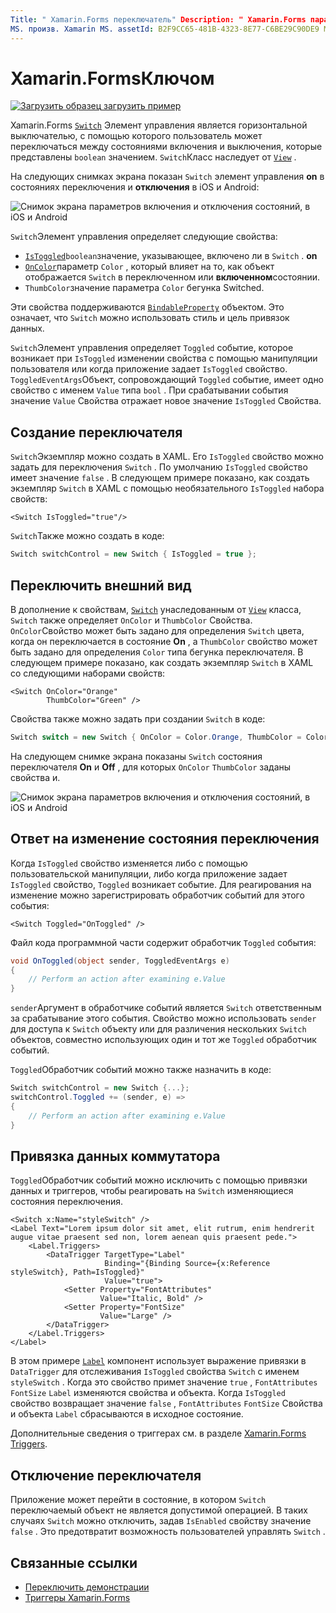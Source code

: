 ```yaml
---
Title: " Xamarin.Forms переключатель" Description: " Xamarin.Forms параметр — это тип кнопки, которая может управляться пользователем для переключения между и выключенными состояниями. В этой статье объясняется, как использовать класс Switch для отображения переключателя элемента пользовательского интерфейса.
MS. произв. Xamarin MS. assetId: B2F9CC65-481B-4323-8E77-C6BE29C90DE9 MS. Technology: Xamarin-Forms author: профексоржеек MS. author: жусжохнс МС. Дата: 07/18/2019 No-Loc: [ Xamarin.Forms , Xamarin.Essentials ]
---
```


# <a name="xamarinforms-switch"></a>Xamarin.FormsКлючом

[![Загрузить образец](~/media/shared/download.png) загрузить пример](https://docs.microsoft.com/samples/xamarin/xamarin-forms-samples/userinterface-switchdemos/)

Xamarin.Forms [`Switch`](xref:Xamarin.Forms.Switch) Элемент управления является горизонтальной выключателью, с помощью которого пользователь может переключаться между состояниями включения и выключения, которые представлены `boolean` значением. `Switch`Класс наследует от [`View`](xref:Xamarin.Forms.View) .

На следующих снимках экрана показан `Switch` элемент управления **on** в состояниях переключения и **отключения** в iOS и Android:

![Снимок экрана параметров включения и отключения состояний, в iOS и Android](switch-images/switch-states-default.png "Параметры в iOS и Android")

`Switch`Элемент управления определяет следующие свойства:

* [`IsToggled`](xref:Xamarin.Forms.Switch.IsToggled)`boolean`значение, указывающее, включено ли в `Switch` . **on**
* [`OnColor`](xref:Xamarin.Forms.Switch.OnColor)параметр `Color` , который влияет на то, как объект отображается `Switch` в переключенном или **включенном**состоянии.
* `ThumbColor`значение параметра `Color` бегунка Switched.

Эти свойства поддерживаются [`BindableProperty`](xref:Xamarin.Forms.BindableProperty) объектом. Это означает, что `Switch` можно использовать стиль и цель привязок данных.

`Switch`Элемент управления определяет `Toggled` событие, которое возникает при `IsToggled` изменении свойства с помощью манипуляции пользователя или когда приложение задает `IsToggled` свойство. `ToggledEventArgs`Объект, сопровождающий `Toggled` событие, имеет одно свойство с именем `Value` типа `bool` . При срабатывании события значение `Value` Свойства отражает новое значение `IsToggled` Свойства.

## <a name="create-a-switch"></a>Создание переключателя

`Switch`Экземпляр можно создать в XAML. Его `IsToggled` свойство можно задать для переключения `Switch` . По умолчанию `IsToggled` свойство имеет значение `false` . В следующем примере показано, как создать экземпляр `Switch` в XAML с помощью необязательного `IsToggled` набора свойств:

```xaml
<Switch IsToggled="true"/>
```

`Switch`Также можно создать в коде:

```csharp
Switch switchControl = new Switch { IsToggled = true };
```

## <a name="switch-appearance"></a>Переключить внешний вид

В дополнение к свойствам, [`Switch`](xref:Xamarin.Forms.Switch) унаследованным от [`View`](xref:Xamarin.Forms.View) класса, `Switch` также определяет `OnColor` и `ThumbColor` Свойства. `OnColor`Свойство может быть задано для определения `Switch` цвета, когда он переключается в состояние **On** , а `ThumbColor` свойство может быть задано для определения `Color` типа бегунка переключателя. В следующем примере показано, как создать экземпляр `Switch` в XAML со следующими наборами свойств:

```xaml
<Switch OnColor="Orange"
        ThumbColor="Green" />
```

Свойства также можно задать при создании `Switch` в коде:

```csharp
Switch switch = new Switch { OnColor = Color.Orange, ThumbColor = Color.Green };
```

На следующем снимке экрана показаны `Switch` состояния переключателя **On** и **Off** , для которых `OnColor` `ThumbColor` заданы свойства и.

![Снимок экрана параметров включения и отключения состояний, в iOS и Android](switch-images/switch-states-colors.png "Параметры в iOS и Android")

## <a name="respond-to-a-switch-state-change"></a>Ответ на изменение состояния переключения

Когда `IsToggled` свойство изменяется либо с помощью пользовательской манипуляции, либо когда приложение задает `IsToggled` свойство, `Toggled` возникает событие. Для реагирования на изменение можно зарегистрировать обработчик событий для этого события:

```xaml
<Switch Toggled="OnToggled" />
```

Файл кода программной части содержит обработчик `Toggled` события:

```csharp
void OnToggled(object sender, ToggledEventArgs e)
{
    // Perform an action after examining e.Value
}
```

`sender`Аргумент в обработчике событий является `Switch` ответственным за срабатывание этого события. Свойство можно использовать `sender` для доступа к `Switch` объекту или для различения нескольких `Switch` объектов, совместно использующих один и тот же `Toggled` обработчик событий.

`Toggled`Обработчик событий можно также назначить в коде:

```csharp
Switch switchControl = new Switch {...};
switchControl.Toggled += (sender, e) =>
{
    // Perform an action after examining e.Value
}
```

## <a name="data-bind-a-switch"></a>Привязка данных коммутатора

`Toggled`Обработчик событий можно исключить с помощью привязки данных и триггеров, чтобы реагировать на `Switch` изменяющиеся состояния переключения.

```xaml
<Switch x:Name="styleSwitch" />
<Label Text="Lorem ipsum dolor sit amet, elit rutrum, enim hendrerit augue vitae praesent sed non, lorem aenean quis praesent pede.">
    <Label.Triggers>
        <DataTrigger TargetType="Label"
                     Binding="{Binding Source={x:Reference styleSwitch}, Path=IsToggled}"
                     Value="true">
            <Setter Property="FontAttributes"
                    Value="Italic, Bold" />
            <Setter Property="FontSize"
                    Value="Large" />
        </DataTrigger>
    </Label.Triggers>
</Label>
```

В этом примере [`Label`](xref:Xamarin.Forms.Label) компонент использует выражение привязки в `DataTrigger` для отслеживания `IsToggled` свойства `Switch` с именем `styleSwitch` . Когда это свойство примет значение `true` , `FontAttributes` `FontSize` `Label` изменяются свойства и объекта. Когда `IsToggled` свойство возвращает значение `false` , `FontAttributes` `FontSize` Свойства и объекта `Label` сбрасываются в исходное состояние.

Дополнительные сведения о триггерах см. в разделе [ Xamarin.Forms Triggers](~/xamarin-forms/app-fundamentals/triggers.md).

## <a name="disable-a-switch"></a>Отключение переключателя

Приложение может перейти в состояние, в котором `Switch` переключаемый объект не является допустимой операцией. В таких случаях `Switch` можно отключить, задав `IsEnabled` свойству значение `false` . Это предотвратит возможность пользователей управлять `Switch` .

## <a name="related-links"></a>Связанные ссылки

* [Переключить демонстрации](https://docs.microsoft.com/samples/xamarin/xamarin-forms-samples/userinterface-switchdemos/)
* [Триггеры Xamarin.Forms](~/xamarin-forms/app-fundamentals/triggers.md)
